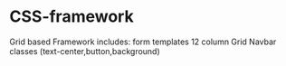 # CSS-framework
Grid based Framework includes:
    form templates
    12 column Grid
    Navbar
    classes (text-center,button,background)

    